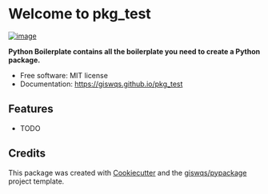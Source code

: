 # Welcome to pkg_test


[![image](https://img.shields.io/pypi/v/pkg_test.svg)](https://pypi.python.org/pypi/pkg_test)


**Python Boilerplate contains all the boilerplate you need to create a Python package.**


-   Free software: MIT license
-   Documentation: <https://giswqs.github.io/pkg_test>
    

## Features

-   TODO

## Credits

This package was created with [Cookiecutter](https://github.com/cookiecutter/cookiecutter) and the [giswqs/pypackage](https://github.com/giswqs/pypackage) project template.
